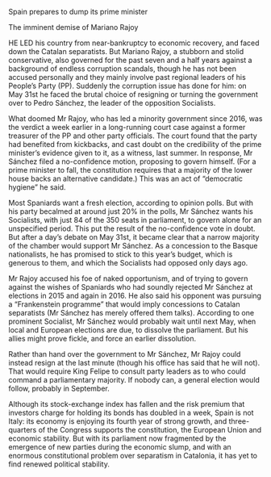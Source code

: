 Spain prepares to dump its prime minister

The imminent demise of Mariano Rajoy

HE LED his country from near-bankruptcy to economic recovery, and faced down the Catalan separatists. But Mariano Rajoy, a stubborn and stolid conservative, also governed for the past seven and a half years against a background of endless corruption scandals, though he has not been accused personally and they mainly involve past regional leaders of his People’s Party (PP). Suddenly the corruption issue has done for him: on May 31st he faced the brutal choice of resigning or turning the government over to Pedro Sánchez, the leader of the opposition Socialists.

What doomed Mr Rajoy, who has led a minority government since 2016, was the verdict a week earlier in a long-running court case against a former treasurer of the PP and other party officials. The court found that the party had benefited from kickbacks, and cast doubt on the credibility of the prime minister’s evidence given to it, as a witness, last summer. In response, Mr Sánchez filed a no-confidence motion, proposing to govern himself. (For a prime minister to fall, the constitution requires that a majority of the lower house backs an alternative candidate.) This was an act of “democratic hygiene” he said.

Most Spaniards want a fresh election, according to opinion polls. But with his party becalmed at around just 20% in the polls, Mr Sánchez wants his Socialists, with just 84 of the 350 seats in parliament, to govern alone for an unspecified period. This put the result of the no-confidence vote in doubt. But after a day’s debate on May 31st, it became clear that a narrow majority of the chamber would support Mr Sánchez. As a concession to the Basque nationalists, he has promised to stick to this year’s budget, which is generous to them, and which the Socialists had opposed only days ago.

Mr Rajoy accused his foe of naked opportunism, and of trying to govern against the wishes of Spaniards who had soundly rejected Mr Sánchez at elections in 2015 and again in 2016. He also said his opponent was pursuing a “Frankenstein programme” that would imply concessions to Catalan separatists (Mr Sánchez has merely offered them talks). According to one prominent Socialist, Mr Sánchez would probably wait until next May, when local and European elections are due, to dissolve the parliament. But his allies might prove fickle, and force an earlier dissolution.

Rather than hand over the government to Mr Sánchez, Mr Rajoy could instead resign at the last minute (though his office has said that he will not). That would require King Felipe to consult party leaders as to who could command a parliamentary majority. If nobody can, a general election would follow, probably in September.

Although its stock-exchange index has fallen and the risk premium that investors charge for holding its bonds has doubled in a week, Spain is not Italy: its economy is enjoying its fourth year of strong growth, and three-quarters of the Congress supports the constitution, the European Union and economic stability. But with its parliament now fragmented by the emergence of new parties during the economic slump, and with an enormous constitutional problem over separatism in Catalonia, it has yet to find renewed political stability.